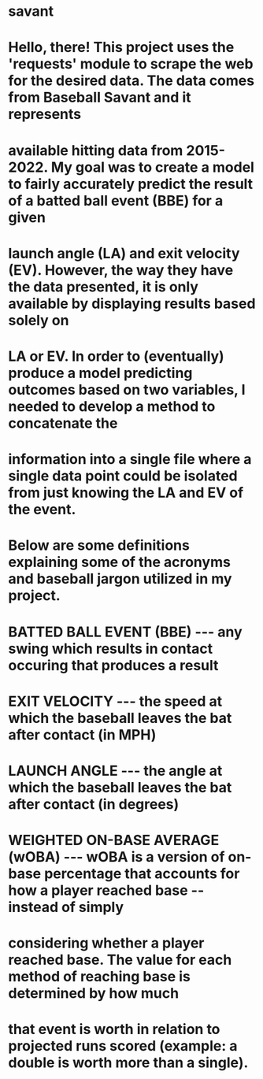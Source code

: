 # savant

# Hello, there! This project uses the 'requests' module to scrape the web for the desired data. The data comes from Baseball Savant and it represents 
# available hitting data from 2015-2022. My goal was to create a model to fairly accurately predict the result of a batted ball event (BBE) for a given 
# launch angle (LA) and exit velocity (EV). However, the way they have the data presented, it is only available by displaying results based solely on 
# LA or EV. In order to (eventually) produce a model predicting outcomes based on two variables, I needed to develop a method to concatenate the 
# information into a single file where a single data point could be isolated from just knowing the LA and EV of the event.  

# Below are some definitions explaining some of the acronyms and baseball jargon utilized in my project.

# BATTED BALL EVENT (BBE) --- any swing which results in contact occuring that produces a result
# EXIT VELOCITY --- the speed at which the baseball leaves the bat after contact (in MPH)
# LAUNCH ANGLE --- the angle at which the baseball leaves the bat after contact (in degrees)
# WEIGHTED ON-BASE AVERAGE (wOBA) --- wOBA is a version of on-base percentage that accounts for how a player reached base -- instead of simply 
#                                     considering whether a player reached base. The value for each method of reaching base is determined by how much 
#                                     that event is worth in relation to projected runs scored (example: a double is worth more than a single). 
